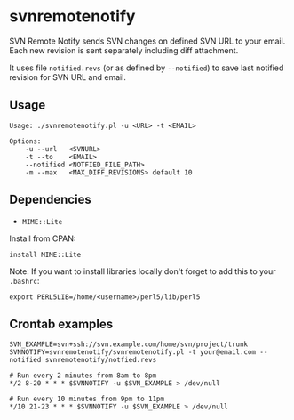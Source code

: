 svnremotenotify
===============

SVN Remote Notify sends SVN changes on defined SVN URL to your email.
Each new revision is sent separately including diff attachment.

It uses file `notified.revs` (or as defined by `--notified`) to save last notified revision for SVN URL and email.

Usage
-----

~~~
Usage: ./svnremotenotify.pl -u <URL> -t <EMAIL>

Options:
    -u --url   <SVNURL>
    -t --to    <EMAIL>
    --notified <NOTFIED_FILE_PATH>
    -m --max   <MAX_DIFF_REVISIONS> default 10
~~~

Dependencies
------------

  * `MIME::Lite`
  
Install from CPAN:

    install MIME::Lite

Note: If you want to install libraries locally don't forget to add this to your `.bashrc`:

    export PERL5LIB=/home/<username>/perl5/lib/perl5

Crontab examples
-------------

~~~
SVN_EXAMPLE=svn+ssh://svn.example.com/home/svn/project/trunk
SVNNOTIFY=svnremotenotify/svnremotenotify.pl -t your@email.com --notified svnremotenotify/notfied.revs

# Run every 2 minutes from 8am to 8pm
*/2 8-20 * * * $SVNNOTIFY -u $SVN_EXAMPLE > /dev/null

# Run every 10 minutes from 9pm to 11pm
*/10 21-23 * * * $SVNNOTIFY -u $SVN_EXAMPLE > /dev/null
~~~

